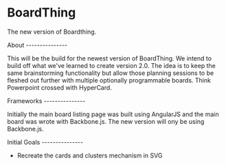 BoardThing
==========

The new version of Boardthing.


About ---------------

This will be the build for the newest version of BoardThing. We intend to build off what we've learned to create version 2.0. The idea is to keep the same brainstorming functionality but allow those planning sessions to be fleshed out further with multiple optionally programmable boards. Think Powerpoint crossed with HyperCard.


Frameworks ---------------

Initially the main board listing page was built using AngularJS and the main board was wrote with Backbone.js. The new version will ony be using Backbone.js.


Initial Goals ---------------

- Recreate the cards and clusters mechanism in SVG
